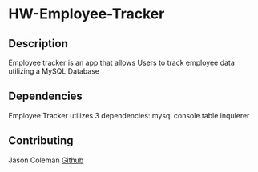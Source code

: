 # HW-Employee-Tracker

## Description

Employee tracker is an app that allows Users to track employee data utilizing a MySQL Database

## Dependencies

Employee Tracker utilizes 3 dependencies:
mysql
console.table
inquierer

## Contributing

Jason Coleman [Github](https://github.com/JmCole19)

